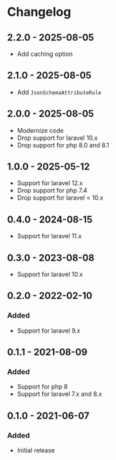 # Changelog

## 2.2.0 - 2025-08-05
- Add caching option

## 2.1.0 - 2025-08-05
- Add `JsonSchemaAttributeRule`

## 2.0.0 - 2025-08-05
- Modernize code
- Drop support for laravel 10.x
- Drop support for php 8.0 and 8.1

## 1.0.0 - 2025-05-12
- Support for laravel 12.x
- Drop support for php 7.4
- Drop support for laravel < 10.x

## 0.4.0 - 2024-08-15
- Support for laravel 11.x

## 0.3.0 - 2023-08-08
- Support for laravel 10.x

## 0.2.0 - 2022-02-10

### Added
- Support for laravel 9.x

## 0.1.1 - 2021-08-09

### Added
- Support for php 8
- Support for laravel 7.x and 8.x

## 0.1.0 - 2021-06-07

### Added
- Initial release

